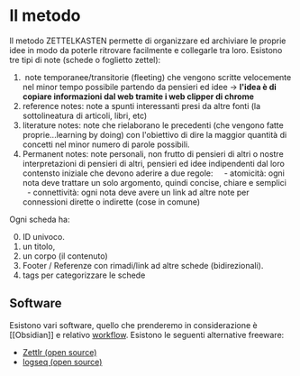 # Il metodo

Il metodo ZETTELKASTEN permette di organizzare ed archiviare le proprie idee in modo da poterle ritrovare facilmente e collegarle tra loro. Esistono tre tipi di note (schede o foglietto zettel):

1.  note temporanee/transitorie (fleeting) che vengono scritte velocemente nel minor tempo possibile partendo da pensieri ed idee -> **l'idea è di copiare informazioni dal web tramite i web clipper di chrome** 
2. reference notes: note a spunti interessanti presi da altre fonti (la sottolineatura di articoli, libri, etc)
3. literature notes: note che rielaborano le precedenti (che vengono fatte proprie...learning by doing) con l'obiettivo di dire la maggior quantità di concetti nel minor numero di parole possibili.
3. Permanent notes: note personali, non frutto di pensieri di altri o nostre interpretazioni di pensieri di altri, pensieri ed idee indipendenti dal loro contensto iniziale che devono aderire a due regole:
    - atomicità: ogni nota deve trattare un solo argomento, quindi concise, chiare e semplici
    - connettività: ogni nota deve avere un link ad altre note per connessioni dirette o indirette (cose in comune)

Ogni scheda ha:

0. ID univoco.
1. un titolo,
2. un corpo (il contenuto)
3. Footer / Referenze con rimadi/link ad altre schede (bidirezionali).
4. tags per categorizzare le schede

## Software
Esistono vari software, quello che prenderemo in considerazione è [[Obsidian]] e relativo [workflow](https://www.youtube.com/watch?v=GRA_fwbdrtc&ab_channel=FromSergio). Esistono le seguenti alternative freeware:
- [Zettlr (open source)](https://www.zettlr.com/)
- [logseq (open source)](https://logseq.com/)

